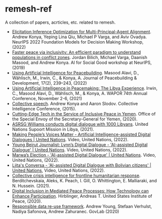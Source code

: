 # remesh-ref
A collection of papers, acrticles, etc. related to remesh.


- [Elicitation Inference Optimization for Multi-Principal-Agent Alignment](https://openreview.net/pdf?id=tkxnRPkb_H). Andrew Konya, Yeping Lina Qiu, Michael P Varga, and Aviv Ovadya. NeurIPS 2022 Foundation Models for Decision Making Workshop, (2022)
- [Faster peace via inclusivity: An efficient paradigm to understand populations in conflict zones](https://aiforsocialgood.github.io/neurips2019/accepted/track1/pdfs/105_aisg_neurips2019.pdf). Jordan Bilich, Michael Varga, Daanish Masood, and Andrew Konya. AI for Social Good workshop at NeurIPS, (2019)
- [Using Artificial Intelligence for Peacebuilding](https://journals.sagepub.com/doi/abs/10.1177/15423166221102757). Masood Alavi, D., Wählisch, M., Irwin, C., & Konya, A.  Journal of Peacebuilding & Development, 17(2), 239–243, (2022)
- [Using Artificial Intelligence in Peacemaking: The Libya Experience](https://peacepolls.etinu.net/peacepolls/documents/009260.pdf). Irwin, C., Masood Alavi, D., Wählisch, M., & Konya, A.  WAPOR 74th Annual Conference, November 2-6, (2021)
- [Collective speech](https://sites.lsa.umich.edu/wp-content/uploads/sites/176/2015/02/Konya-and-Slodov-CI-2015-Abstract.pdf). Andrew Konya and Aaron Slodov. Collective Intelligence Conference, (2015).
- [Cutting-Edge Tech in the Service of Inclusive Peace in Yemen](https://osesgy.unmissions.org/cutting-edge-tech-service-inclusive-peace-yemen). Office of the Special Envoy of the Secretary-General for Yemen, (2020).
- [ASRSG Williams conducts digital dialogue with 1000 Libyans](https://unsmil.unmissions.org/asrsg-williams-conducts-digital-dialogue-1000-libyans). United Nations Supoort Mission in Libya, (2021).
- [Making People’s Voices Matter - Artificial Intelligence-assisted Digital Dialogues | United Nations](https://www.youtube.com/watch?v=O3QuK4bz1BM). Video, United Nations, (2022).
- [Young Beirut Journalist: Lynn’s Digital Dialogue - 'AI-assisted Digital Dialogue' | United Nations](https://www.youtube.com/watch?v=mHOjuO_YeA4). Video, United Nations, (2022).
- [Marwa’s Election - 'AI-assisted Digital Dialogue' | United Nations](https://www.youtube.com/watch?v=NqoCr8tnoYQ). Video, United Nations, (2022).
- [Liita's Conversa - 'AI-assisted Digital Dialogue with Bolivian citizens' | United Nations](https://www.youtube.com/watch?v=c6wdlQZzGTI), Video, United Nations, (2022).
- [Collective crisis intelligence for frontline humanitarian response](https://media.nesta.org.uk/documents/Nesta_Collective_crisis_intelligence_for_frontline_humanitarian_response_Final.pdf). Berditchevskaia, Aleks, K. Peach, I. Gill, O. Whittington, E. Malliaraki, and N. Hussein. (2021).
- [Digital Inclusion in Mediated Peace Processes: How Technology can Enhance Participation](https://www.usip.org/sites/default/files/2020-09/20200929-pw_168-digital_inclusion_in_mediated_peace_processes_how_technology_can_enhance_participation-pw.pdf). Hirblinger, Andreas T. United States Institute of Peace, (2020).
- [Responsible data re-use framework](https://deliverypdf.ssrn.com/delivery.php?ID=218125068102114118121081027088097010103082061020005063086102092127012126113103118078123118100120050104112112065085126023006101020059005039077093125106099112076073049014011079114117093015001070022086121067096029073113010099088093016087101111002021098&EXT=pdf&INDEX=TRUE). Andrew Young, Stefaan Verhulst, Nadiya Safonova, Andrew Zahuranec. GovLab (2020)



